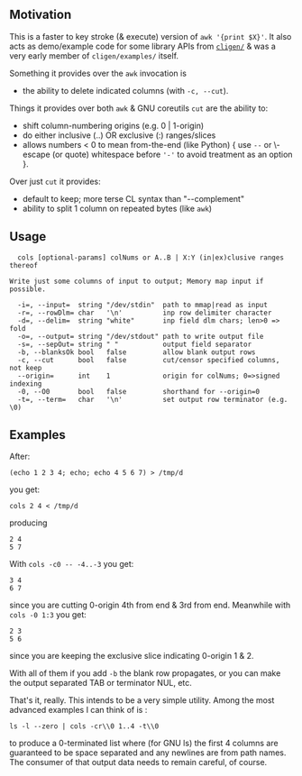 Motivation
----------

This is a faster to key stroke (& execute) version of `awk '{print $X}'`.  It
also acts as demo/example code for some library APIs from
[`cligen/`](https://github.com/c-blake/cligen) & was a very early member of
`cligen/examples/` itself.

Something it provides over the `awk` invocation is
 - the ability to delete indicated columns (with `-c, --cut`).

Things it provides over both `awk` & GNU coreutils `cut` are the ability to:
 - shift column-numbering origins (e.g. 0 | 1-origin)
 - do either inclusive (..) OR exclusive (:) ranges/slices
 - allows numbers < 0 to mean from-the-end (like Python) { use `--` or \\-escape
   (or quote) whitespace before `'-'` to avoid treatment as an option }.

Over just `cut` it provides:
 - default to keep; more terse CL syntax than "--complement"
 - ability to split 1 column on repeated bytes (like `awk`)

Usage
-----
```
  cols [optional-params] colNums or A..B | X:Y (in|ex)clusive ranges thereof

Write just some columns of input to output; Memory map input if possible.

  -i=, --input=  string "/dev/stdin"  path to mmap|read as input
  -r=, --rowDlm= char   '\n'          inp row delimiter character
  -d=, --delim=  string "white"       inp field dlm chars; len>0 => fold
  -o=, --output= string "/dev/stdout" path to write output file
  -s=, --sepOut= string " "           output field separator
  -b, --blanksOk bool   false         allow blank output rows
  -c, --cut      bool   false         cut/censor specified columns, not keep
  --origin=      int    1             origin for colNums; 0=>signed indexing
  -0, --O0       bool   false         shorthand for --origin=0
  -t=, --term=   char   '\n'          set output row terminator (e.g. \0)
```

Examples
--------
After:
```
(echo 1 2 3 4; echo; echo 4 5 6 7) > /tmp/d
```
you get:
```
cols 2 4 < /tmp/d
```
producing
```
2 4
5 7
```
With `cols -c0 -- -4..-3` you get:
```
3 4
6 7
```
since you are cutting 0-origin 4th from end & 3rd from end.
Meanwhile with `cols -0 1:3` you get:
```
2 3
5 6
```
since you are keeping the exclusive slice indicating 0-origin 1 & 2.

With all of them if you add `-b` the blank row propagates, or you can make the
output separated TAB or terminator NUL, etc.

That's it, really.  This intends to be a very simple utility.  Among the most
advanced examples I can think of is :
```
ls -l --zero | cols -cr\\0 1..4 -t\\0
```
to produce a 0-terminated list where (for GNU ls) the first 4 columns are
guaranteed to be space separated and any newlines are from path names.  The
consumer of that output data needs to remain careful, of course.

